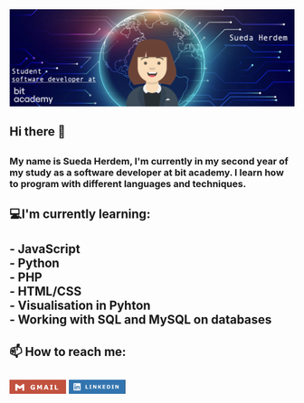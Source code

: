 <img src="git-ban.jpg"/>
<h2>Hi there 👋<h2>
<h3>My name is Sueda Herdem, I'm currently in my second year of my study as a software developer at bit academy. I learn how to program with different languages and techniques.<h3>
<h2>💻I'm currently learning:<h2>
- JavaScript <br/>
- Python<br/>
- PHP<br/>
- HTML/CSS<br/>
- Visualisation in Pyhton<br/>
- Working with SQL and MySQL on databases
<br/>
<h2>📫  How to reach me:<h2>

[<img src="gm.jpg" style="width:100px;"/>](mailto:admin@cloudhadoop.com) 
[<img src="linkedin.jpg" style="width:100px;"/>](www.linkedin.com/in/sueda-herdem)